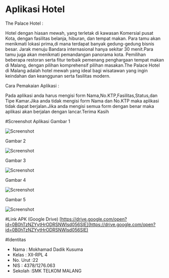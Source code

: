 # Aplikasi Hotel
The Palace Hotel : 

Hotel dengan hiasan mewah, yang terletak di kawasan Komersial pusat Kota, dengan fasilitas belanja, hiburan, dan tempat makan. Para tamu akan menikmati lokasi prima,di mana terdapat banyak gedung-gedung bisnis besar. Jarak menuju Bandara internasional hanya sekitar 30 menit.Para tamu juga akan menikmati pemandangan panorama kota. Pemilihan beberapa restoran serta fitur terbaik pemenang penghargaan tempat makan di Malang, dengan pilihan komprehensif pilihan masakan.The Palace Hotel di Malang adalah hotel mewah yang ideal bagi wisatawan yang ingin keindahan dan keanggunan serta fasilitas modern.

Cara Pemakaian Aplikasi :

Pada aplikasi anda harus mengisi form Nama,No.KTP,Fasilitas,Status,dan Tipe Kamar.Jika anda tidak mengisi form Nama dan No.KTP maka aplikasi tidak dapat berjalan.Jika anda mengisi semua form dengan benar maka aplikasi akan berjalan dengan lancar.Terima Kasih

#Screenshot Aplikasi
Gambar 1

![Screenshot](https://github.com/kidad/-001/blob/master/1.png)

Gambar 2

![Screenshot](https://github.com/kidad/-001/blob/master/2.png)

Gambar 3

![Screenshot](https://github.com/kidad/-001/blob/master/3.png)

Gambar 4

![Screenshot](https://github.com/kidad/-001/blob/master/4.png)

Gambar 5

![Screenshot](https://github.com/kidad/-001/blob/master/5.png)

#Link APK (Google Drive)
[https://drive.google.com/open?id=0B0hTzNZYytHrODRSNWlsd056SlE](https://drive.google.com/open?id=0B0hTzNZYytHrODRSNWlsd056SlE)

#Identitas
* Nama : Mokhamad Dadik Kusuma
* Kelas : XII-RPL 4
* No. Urut :22
* NIS : 4378/1276.063
* Sekolah :SMK TELKOM MALANG
